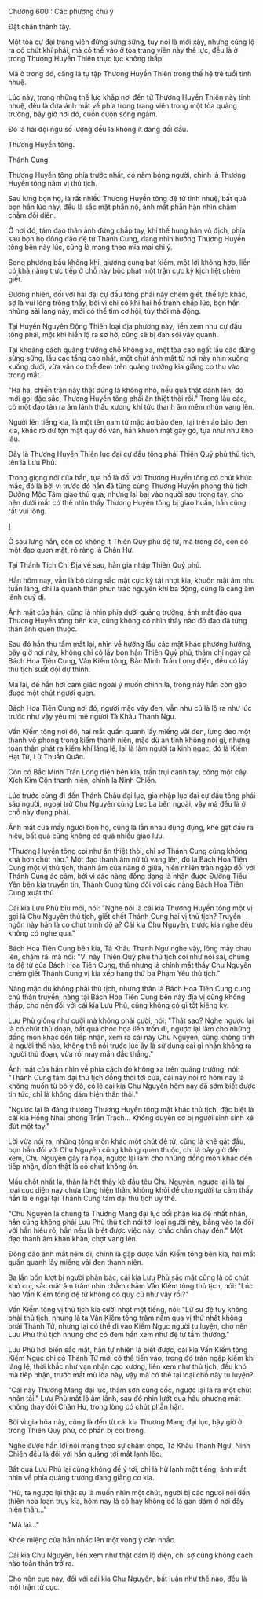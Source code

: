 




Chương 600 : Các phương chú ý


Đặt chân thành tây.

Một tòa cự đại trang viên đứng sừng sững, tuy nói là mới xây, nhưng cũng lộ ra có chút khí phái, mà có thể vào ở tòa trang viên này thế lực, đều là ở trong Thương Huyền Thiên thực lực không thấp.

Mà ở trong đó, càng là tụ tập Thương Huyền Thiên trong thế hệ trẻ tuổi tinh nhuệ.

Lúc này, trong những thế lực khắp nơi đến từ Thương Huyền Thiên này tinh nhuệ, đều là đưa ánh mắt về phía trong trang viên trong một tòa quảng trường, bây giờ nơi đó, cuồn cuộn sóng ngầm.

Đó là hai đội ngũ số lượng đều là không ít đang đối đầu.

Thương Huyền tông.

Thánh Cung.

Thương Huyền tông phía trước nhất, có năm bóng người, chính là Thương Huyền tông năm vị thủ tịch.

Sau lưng bọn họ, là rất nhiều Thương Huyền tông đệ tử tinh nhuệ, bất quá bọn hắn lúc này, đều là sắc mặt phẫn nộ, ánh mắt phẫn hận nhìn chằm chằm đối diện.

Ở nơi đó, tám đạo thân ảnh đứng chắp tay, khí thế hung hãn vô địch, phía sau bọn họ đông đảo đệ tử Thánh Cung, đang nhìn hướng Thương Huyền tông bên này lúc, cũng là mang theo mỉa mai chi ý.

Song phương bầu không khí, giương cung bạt kiếm, một lời không hợp, liền có khả năng trực tiếp ở chỗ này bộc phát một trận cực kỳ kịch liệt chém giết.

Đương nhiên, đối với hai đại cự đầu tông phái này chém giết, thế lực khác, sợ là vui lòng trông thấy, bởi vì chỉ có khi hai hổ tranh chấp lúc, bọn hắn những sài lang này, mới có thể tìm cơ hội, tùy thời mà động.

Tại Huyền Nguyên Động Thiên loại địa phương này, liền xem như cự đầu tông phái, một khi hiển lộ ra sơ hở, cũng sẽ bị đàn sói vây quanh.

Tại khoảng cách quảng trường chỗ không xa, một tòa cao ngất lầu các đứng sừng sững, lầu các tầng cao nhất, một chút ánh mắt từ nơi này nhìn xuống xuống dưới, vừa vặn có thể đem trên quảng trường kia giằng co thu vào trong mắt.

"Ha ha, chiến trận này thật đúng là không nhỏ, nếu quả thật đánh lên, đó mới gọi đặc sắc, Thương Huyền tông phải ăn thiệt thòi rồi." Trong lầu các, có một đạo tản ra âm lãnh thấu xương khí tức thanh âm mềm nhũn vang lên.

Người lên tiếng kia, là một tên nam tử mặc áo bào đen, tại trên áo bào đen kia, khắc rõ dữ tợn mặt quỷ đồ văn, hắn khuôn mặt gầy gò, tựa như như khô lâu.

Đây là Thương Huyền Thiên lục đại cự đầu tông phái Thiên Quỷ phủ thủ tịch, tên là Lưu Phù.

Trong giọng nói của hắn, tựa hồ là đối với Thương Huyền tông có chút khúc mắc, đó là bởi vì trước đó hắn đã từng cùng Thương Huyền phong thủ tịch Đường Mộc Tâm giao thủ qua, nhưng lại bại vào người sau trong tay, cho nên dưới mắt có thể nhìn thấy Thương Huyền tông bị giáo huấn, hắn cũng rất vui lòng.

]

Ở sau lưng hắn, còn có không ít Thiên Quỷ phủ đệ tử, mà trong đó, còn có một đạo quen mặt, rõ ràng là Chân Hư.

Tại Thánh Tích Chi Địa về sau, hắn gia nhập Thiên Quỷ phủ.

Hắn hôm nay, vẫn là bộ dáng sắc mặt cực kỳ tái nhợt kia, khuôn mặt âm nhu tuấn lãng, chỉ là quanh thân phun trào nguyên khí ba động, cũng là càng âm lãnh quỷ dị.

Ánh mắt của hắn, cũng là nhìn phía dưới quảng trường, ánh mắt đảo qua Thương Huyền tông bên kia, cũng không có nhìn thấy nào đó đạo đã từng thân ảnh quen thuộc.

Sau đó hắn thu tầm mắt lại, nhìn về hướng lầu các mặt khác phương hướng, bây giờ nơi này, không chỉ có lấy bọn hắn Thiên Quỷ phủ, thậm chí ngay cả Bách Hoa Tiên Cung, Vấn Kiếm tông, Bắc Minh Trấn Long điện, đều có lấy thủ tịch suất đội dự thính.

Mà lại, để hắn hơi cảm giác ngoài ý muốn chính là, trong này hắn còn gặp được một chút người quen.

Bách Hoa Tiên Cung nơi đó, người mặc váy đen, vẫn như cũ là lộ ra như lúc trước như vậy yêu mị mê người Tả Khâu Thanh Ngư.

Vấn Kiếm tông nơi đó, hai mắt quấn quanh lấy miếng vải đen, lưng đeo một thanh vô phong trọng kiếm thanh niên, mặc dù an tĩnh không nói gì, nhưng toàn thân phát ra kiếm khí lăng lệ, lại là làm người ta kinh ngạc, đó là Kiếm Hạt Tử, Lữ Thuần Quân.

Còn có Bắc Minh Trấn Long điện bên kia, trần trụi cánh tay, cõng một cây Xích Kim Côn thanh niên, chính là Ninh Chiến.

Lúc trước cùng đi đến Thánh Châu đại lục, gia nhập lục đại cự đầu tông phái sáu người, ngoại trừ Chu Nguyên cùng Lục La bên ngoài, vậy mà đều là ở chỗ này đụng phải.

Ánh mắt của mấy người bọn họ, cũng là lẫn nhau đụng đụng, khẽ gật đầu ra hiệu, bất quá cũng không có quá nhiều giao lưu.

"Thương Huyền tông coi như ăn thiệt thòi, chỉ sợ Thánh Cung cũng không khá hơn chút nào." Một đạo thanh âm nữ tử vang lên, đó là Bách Hoa Tiên Cung một vị thủ tịch, thanh âm của nàng ở giữa, hiển nhiên tràn ngập đối với Thánh Cung ác cảm, bởi vì các nàng đồng dạng là nhận được Đường Tiểu Yên bên kia truyền tin, Thánh Cung từng đối với các nàng Bách Hoa Tiên Cung xuất thủ.

Cái kia Lưu Phù bĩu môi, nói: "Nghe nói là cái kia Thương Huyền tông một vị gọi là Chu Nguyên thủ tịch, giết chết Thánh Cung hai vị thủ tịch? Truyền ngôn này hẳn là có chút trình độ a? Cái kia Chu Nguyên, trước kia nghe đều không có nghe qua."

Bách Hoa Tiên Cung bên kia, Tả Khâu Thanh Ngư nghe vậy, lông mày chau lên, chậm rãi mà nói: "Vị này Thiên Quỷ phủ thủ tịch coi như nói sai, chúng ta đệ tử của Bách Hoa Tiên Cung, thế nhưng là chính mắt thấy Chu Nguyên chém giết Thánh Cung vị kia xếp hạng thứ ba Phạm Yêu thủ tịch."

Nàng mặc dù không phải thủ tịch, nhưng thân là Bách Hoa Tiên Cung cung chủ thân truyền, nàng tại Bách Hoa Tiên Cung bên này địa vị cũng không thấp, cho nên đối với cái kia Lưu Phù, cũng không có gì tốt kiêng kỵ.

Lưu Phù giống như cười mà không phải cười, nói: "Thật sao? Nghe ngược lại là có chút thủ đoạn, bất quá chọc họa liền trốn đi, ngược lại làm cho những đồng môn khác đến tiếp nhận, xem ra cái này Chu Nguyên, cũng không tính là người thế nào, không thể nói trước lúc ấy là sử dụng cái gì nhận không ra người thủ đoạn, vừa rồi may mắn đắc thắng."

Ánh mắt của hắn nhìn về phía cách đó không xa trên quảng trường, nói: "Thánh Cung tám đại thủ tịch đồng thời tới cửa, cái này nói rõ hôm nay là không muốn từ bỏ ý đồ, có lẽ cái kia Chu Nguyên hôm nay đã sớm biết được tin tức, chỉ là không dám hiện thân thôi."

"Ngược lại là đáng thương Thương Huyền tông mặt khác thủ tịch, đặc biệt là cái kia Hồng Nhai phong Trần Trạch... Không duyên cớ bị người sinh sinh xé đứt một tay."

Lời vừa nói ra, những tông môn khác một chút đệ tử, cũng là khẽ gật đầu, bọn hắn đối với Chu Nguyên cũng không quen thuộc, chỉ là bây giờ đến xem, Chu Nguyên gây ra họa, ngược lại làm cho những đồng môn khác đến tiếp nhận, đích thật là có chút không ổn.

Mấu chốt nhất là, thân là hết thảy kẻ đầu têu Chu Nguyên, ngược lại là tại loại cục diện này chưa từng hiện thân, không khỏi để cho người ta cảm thấy hắn là e ngại tại Thánh Cung tám đại thủ tịch uy thế.

"Chu Nguyên là chúng ta Thương Mang đại lục bối phận kia đệ nhất nhân, hắn cũng không phải Lưu Phù thủ tịch nói tới loại người này, bằng vào ta đối với hắn hiểu rõ, hắn nếu là biết được việc này, chắc chắn chạy đến." Một đạo thanh âm khàn khàn, chợt vang lên.

Đông đảo ánh mắt ném đi, chính là gặp được Vấn Kiếm tông bên kia, hai mắt quấn quanh lấy miếng vải đen thanh niên.

Ba lần bốn lượt bị người phản bác, cái kia Lưu Phù sắc mặt cũng là có chút khó coi, sắc mặt âm trầm nhìn chằm chằm Vấn Kiếm tông thủ tịch, nói: "Lúc nào Vấn Kiếm tông đệ tử không có quy củ như vậy rồi?"

Vấn Kiếm tông vị thủ tịch kia cười nhạt một tiếng, nói: "Lữ sư đệ tuy không phải thủ tịch, nhưng là ta Vấn Kiếm tông trăm năm qua vị thứ nhất không phải Thánh Tử, nhưng lại có thể đi vào Kiếm Ngục người tu luyện, cho nên Lưu Phù thủ tịch nhưng chớ có đem hắn xem như đệ tử tầm thường."

Lưu Phù hơi biến sắc mặt, hắn tự nhiên là biết được, cái kia Vấn Kiếm tông Kiếm Ngục chỉ có Thánh Tử mới có thể tiến vào, trong đó tràn ngập kiếm khí lăng lệ, thời khắc như vạn nhận cạo xương, liền xem như thủ tịch, đều khó mà tiếp nhận, trước mắt mù lòa này, vậy mà có thể tại loại chỗ này tu luyện?

"Cái này Thương Mang đại lục, thâm sơn cùng cốc, ngược lại là ra một chút nhân tài." Lưu Phù mắt lộ âm lãnh, sau đó nhìn lướt qua hậu phương mặt không thay đổi Chân Hư, trong lòng có chút phẫn hận.

Bởi vì gia hỏa này, cũng là đến từ cái kia Thương Mang đại lục, bây giờ ở trong Thiên Quỷ phủ, có phần bị coi trọng.

Nghe được hắn lời nói mang theo sự châm chọc, Tả Khâu Thanh Ngư, Ninh Chiến đều là đối với hắn quăng tới mắt lạnh lẽo.

Bất quá Lưu Phù lại cũng không để ý tới, chỉ là hừ lạnh một tiếng, ánh mắt nhìn về phía quảng trường đang giằng co kia.

"Hừ, ta ngược lại thật sự là muốn nhìn một chút, người bị các ngươi nói đến thiên hoa loạn trụy kia, hôm nay là có hay không có lá gan dám ở nơi đây hiện thân..."

"Mà lại..."

Khóe miệng của hắn nhấc lên một vòng ý cân nhắc.

Cái kia Chu Nguyên, liền xem như thật dám lộ diện, chỉ sợ cũng không cách nào toàn thân trở ra.

Cho nên cục này, đối với cái kia Chu Nguyên, bất luận như thế nào, đều là một trận tử cục.




